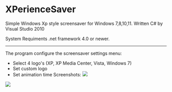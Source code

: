 # XPerienceSaver

Simple Windows Xp style screensaver for Windows 7,8,10,11. Written C# by Visual Studio 2010

System Requiments .net framework 4.0 or newer.

-------------
The program configure the screensaver settings menu:
- Select 4 logo's (XP, XP Media Center, Vista, Windows 7)
- Set custom logo
- Set animation time
Screenshots:
![](http://tandemradio.hu/wp-content/uploads/xpsaver.jpg)

![](http://tandemradio.hu/wp-content/uploads/Kepernyokep-2025-07-26-214935.png)

